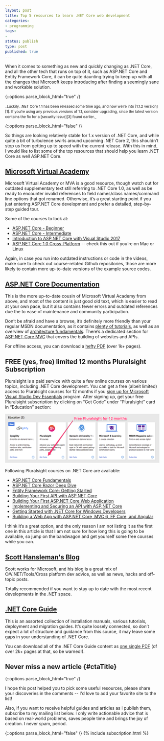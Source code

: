 ```yaml
---
layout: post
title: Top 5 resources to learn .NET Core web development
categories:
- programming
tags:
-
status: publish
type: post
published: true
---
```

When it comes to something as new and quickly changing as .NET Core, and all the other tech that
runs on top of it, such as ASP.NET Core and Entity Framework Core, it can be quite daunting trying
to keep up with all the changes that Microsoft keeps introducing after finding a seemingly sane and
workable solution. 

{::options parse_block_html="true" /}

<small>
_Luckily, .NET Core 1.1 has been released some time ago, and now we’re into [1.1.2 version][1]. If
you’re using any previous versions of 1.1, consider upgrading, since the latest version contains the
fix for a [security issue][3] found earlier._
</small>

{::options parse_block_html="false" /}

So things are looking relatively stable for 1.x version of .NET Core, and while quite a bit of
turbulence swirls around upcoming .NET Core 2, this shouldn’t stop us from getting up to speed with
the current release. With this in mind, I would like to list some of the top resources that should
help you learn .NET Core as well ASP.NET Core.

## [Microsoft Virtual Academy][4]
Microsoft Virtual Academy or MVA is a good resource, though watch out for outdated supplementary
text still referring to .NET Core 1.0, as well as be ready to encounter invalid references to field
names/class names/command line options that got renamed. Otherwise, it’s a great starting point if
you just entering ASP.NET Core development and prefer a detailed, step-by-step guided tour.

Some of the courses to look at:

- [ASP.NET Core - Beginner][10]
- [ASP.NET Core - Intermediate][11]
- [Introduction to ASP.NET Core with Visual Studio 2017][5]
- [ASP.NET Core 1.0 Cross-Platform][7] -- check this out if you’re on Mac or Linux

Again, in case you run into outdated instructions or code in the videos, make sure to check out
course-related Github repositories, those are more likely to contain more up-to-date versions of the
example source codes.

## [ASP.NET Core Documentation][8]
This is the more up-to-date cousin of Microsoft Virtual Academy from above, and most of the content
is just good old text, which is easier to read at your own pace, but it also contains fewer errors
and outdated references due the to ease of maintenance and community participation.

Don’t be afraid and have a browse, it’s definitely more friendly than your regular MSDN
documentation, as it contains [plenty of tutorials](https://docs.microsoft.com/en-us/aspnet/core/tutorials/),
as well as an overview of
[architecture fundamentals](ttps://docs.microsoft.com/en-us/aspnet/core/fundamentals/). There’s a
dedicated section for [ASP.NET Core MVC](ttps://docs.microsoft.com/en-us/aspnet/core/mvc/overview)
that covers the building of websites and APIs.

For offline access, you can download a [hefty PDF](https://opbuildstorageprod.blob.core.windows.net/output-pdf-files/en-us/MSDN.aspnet-core-conceptual/live.pdf)
(over 1k+ pages).

## FREE (yes, free) limited 12 months Pluralsight Subscription
Pluralsight is a paid service with quite a few online courses on various topics, including .NET Core
development. You can get a free (albeit limited) access to Pluralsight courses for 12 months if you
[sign up for Microsoft Visual Studio Dev Essentials][9] program. After signing up, get your free
Pluralsight subscription by clicking on “Get Code” under “Pluralsight” card in “Education” section:

![Pluralsight access code](/img/misc/pluralsight.png)

Following Pluralsight courses on .NET Core are available:

- [ASP.NET Core Fundamentals](https://www.pluralsight.com/courses/aspdotnet-core-fundamentals)
- [ASP.NET Core Razor Deep Dive](https://www.pluralsight.com/courses/asp-dot-net-core-razor-deep-dive)
- [Entity Framework Core: Getting Started](https://www.pluralsight.com/courses/entity-framework-core-getting-started)
- [Building Your First API with ASP.NET Core](https://www.pluralsight.com/courses/asp-dotnet-core-api-building-first)
- [Building Your First ASP.NET Core Web Application](https://www.pluralsight.com/courses/aspdotnetcore-web-application-building)
- [Implementing and Securing an API with ASP.NET Core](https://www.pluralsight.com/courses/aspdotnetcore-implementing-securing-api)
- [Getting Started with .NET Core for Windows Developers](https://www.pluralsight.com/courses/dotnet-core-windows-developers-getting-started)
- [Building a Web App with ASP.NET Core, MVC 6, EF Core, and Angular](https://www.pluralsight.com/courses/aspdotnetcore-efcore-bootstrap-angular-web-app)

I think it’s a great option, and the only reason I am not listing it as the first one in this
article is that I am not sure for how long this is going to be available, so jump on the bandwagon
and get yourself some free courses while you can.

## [Scott Hansleman's Blog](https://www.hanselman.com/blog/)
Scott works for Microsoft, and his blog is a great mix of C#/.NET/Tools/Cross platform dev advice, as well
as news, hacks and off-topic posts.

Totally recommended if you want to stay up to date with the most recent developments in the .NET space.

## [.NET Core Guide](https://docs.microsoft.com/en-us/dotnet/core/)
This is an assorted collection of installation manuals, various tutorials, deployment and migration
guides. It’s quite loosely connected, so don’t expect a lot of structure and guidance from this
source, it may leave some gaps in your understanding of .NET Core.

You can download all of the .NET Core Guide content as [one single PDF](https://opbuildstorageprod.blob.core.windows.net/output-pdf-files/en-us/VS.core-docs/live/docs.pdf)
(of over 2k+ pages at that, so be warned!).

## Never miss a new article {#ctaTitle}

{::options parse_block_html="true" /}
<div id="ctaCopy">
I hope this post helped you to pick some useful resources, please share your discoveries in the
comments -- I'd love to add your favorite site to the list!

Also, if you want to receive helpful guides and articles as I publish them, subscribe to my mailing
list below. I only write actionable advice that is based on real-world problems, saves people time 
and brings the joy of creation. I never spam, period.
</div>

{::options parse_block_html="false" /}
{% include subscription.html %}

[1]:https://github.com/dotnet/coreclr/releases/tag/v1.1.2
[2]:https://github.com/dotnet/cli/releases/tag/v1.0.4
[3]:https://github.com/dotnet/announcements/issues/12
[4]:https://mva.microsoft.com/search/SearchResults.aspx#!q=ASP.NET%20Core&topic=Web%20Development&lang=1033
[5]:https://mva.microsoft.com/en-US/training-courses/introduction-to-aspnet-core-with-visual-studio-2017-16841
[7]:https://mva.microsoft.com/en-US/training-courses/aspnet-core-10-crossplatform-17039
[8]:https://docs.microsoft.com/en-us/aspnet/index#pivot=core
[9]:https://www.visualstudio.com/dev-essentials/
[10]:https://mva.microsoft.com/en-US/training-courses/aspnet-core-beginner-18153
[11]:https://mva.microsoft.com/en-US/training-courses/aspnet-core-intermediate-18154
